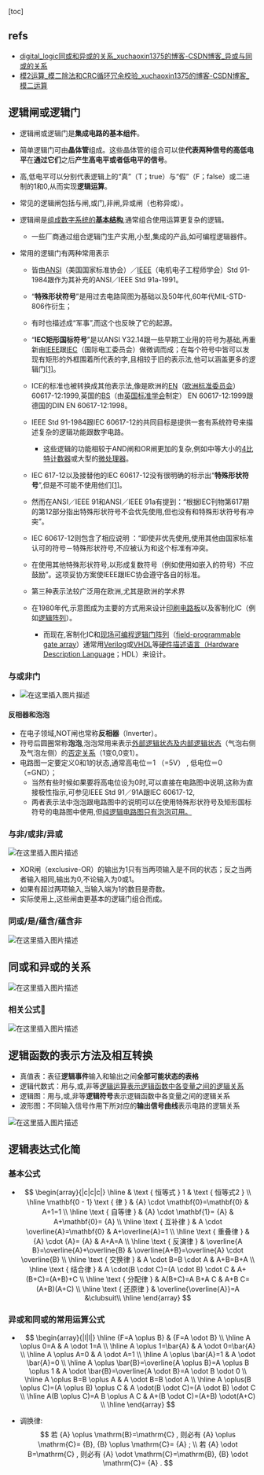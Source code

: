 [toc]



## refs

- [digital_logic同或和异或的关系_xuchaoxin1375的博客-CSDN博客_异或与同或的关系](https://blog.csdn.net/xuchaoxin1375/article/details/110400488?ops_request_misc=%7B%22request%5Fid%22%3A%22166934292516782425125409%22%2C%22scm%22%3A%2220140713.130102334.pc%5Fall.%22%7D&request_id=166934292516782425125409&biz_id=0&utm_medium=distribute.pc_search_result.none-task-blog-2~all~first_rank_ecpm_v1~rank_v31_ecpm-1-110400488-null-null.142^v66^control,201^v3^add_ask,213^v2^t3_control2&utm_term=异或&spm=1018.2226.3001.4187)
- [模2运算_模二除法和CRC循环冗余校验_xuchaoxin1375的博客-CSDN博客_模二运算](https://blog.csdn.net/xuchaoxin1375/article/details/120816332?ops_request_misc=%7B%22request%5Fid%22%3A%22166934292516782425125409%22%2C%22scm%22%3A%2220140713.130102334.pc%5Fall.%22%7D&request_id=166934292516782425125409&biz_id=0&utm_medium=distribute.pc_search_result.none-task-blog-2~all~first_rank_ecpm_v1~rank_v31_ecpm-2-120816332-null-null.142^v66^control,201^v3^add_ask,213^v2^t3_control2&utm_term=异或&spm=1018.2226.3001.4187)

##   逻辑闸或逻辑门

- 逻辑闸或逻辑门是**集成电路的基本组件**。
- 简单逻辑门可由**晶体管**组成。这些晶体管的组合可以使**代表两种信号的高低电平**在**通过它们**之后**产生高电平或者低电平的信号**。
- 高,低电平可以分别代表逻辑上的“真”（T；true）与“假”（F；false）或二进制的1和0,从而实现**逻辑运算**。
- 常见的逻辑闸包括与闸,或门,非闸,异或闸（也称异或）。

- 逻辑闸是<u>组成数字系统的**基本结构**</u>,通常组合使用运算更复杂的逻辑。

  - 一些厂商通过组合逻辑门生产实用,小型,集成的产品,如可编程逻辑器件。

- 常用的逻辑门有两种常用表示

  - 皆由[ANSI](https://zh.wikipedia.org/wiki/美國國家標準協會)（美国国家标准协会）／[IEEE](https://zh.wikipedia.org/wiki/Institute_of_Electrical_and_Electronics_Engineers)（电机电子工程师学会）Std 91-1984跟作为其补充的ANSI／IEEE Std 91a-1991。
  - “**特殊形状符号**”是用过去电路简图为基础以及50年代,60年代MIL-STD-806作衍生；
  - 有时也描述成“军事”,而这个也反映了它的起源。
  - “**IEC矩形国标符号**”是以ANSI Y32.14跟一些早期工业用的符号为基础,再重新由[IEEE](https://zh.wikipedia.org/wiki/Institute_of_Electrical_and_Electronics_Engineers)跟[IEC](https://zh.wikipedia.org/wiki/International_Electrotechnical_Commission)（国际电工委员会）做微调而成；在每个符号中皆可以发现有矩形的外框围着所代表的字,且相较于旧的表示法,他可以涵盖更多的逻辑门[[1\]](https://zh.wikipedia.org/zh-cn/邏輯閘#cite_note-sdyz001a-1)。
  - ICE的标准也被转换成其他表示法,像是欧洲的[EN](https://zh.wikipedia.org/wiki/歐洲標準委員會)（[欧洲标准委员会](https://zh.wikipedia.org/wiki/歐洲標準委員會)）60617-12:1999,英国的[BS](https://zh.wikipedia.org/w/index.php?title=英國標準學會&action=edit&redlink=1)（由[英国标准学会](https://zh.wikipedia.org/w/index.php?title=英國標準學會&action=edit&redlink=1)制定） EN 60617-12:1999跟德国的DIN EN 60617-12:1998。

  - IEEE Std 91-1984跟IEC 60617-12的共同目标是提供一套有系统符号来描述复杂的逻辑功能跟数字电路。
    - 这些逻辑的功能相较于AND闸和OR闸更加的复杂,例如中等大小的[4比特计数器](https://zh.wikipedia.org/w/index.php?title=4位元計數器&action=edit&redlink=1)或大型的[微处理器](https://zh.wikipedia.org/wiki/微處理器)。

  - IEC 617-12以及接替他的IEC 60617-12没有很明确的标示出“**特殊形状符号**”,但是不可能不使用他们[[1\]](https://zh.wikipedia.org/zh-cn/邏輯閘#cite_note-sdyz001a-1)。
  - 然而在ANSI／IEEE 91和ANSI／IEEE 91a有提到：“根据IEC刊物第617期的第12部分指出特殊形状符号不会优先使用,但也没有和特殊形状符号有冲突”。
  - IEC 60617-12则包含了相应说明 ：“即使非优先使用,使用其他由国家标准认可的符号－特殊形状符号,不应被认为和这个标准有冲突。
  - 在使用其他特殊形状符号,以形成复数符号（例如使用如嵌入的符号）不应鼓励”。这项妥协方案使IEEE跟IEC协会遵守各自的标准。

  - 第三种表示法较广泛用在欧洲,尤其是欧洲的学术界 

  - 在1980年代,示意图成为主要的方式用来设计[印刷电路板](https://zh.wikipedia.org/wiki/印刷電路板)以及客制化IC（例如[逻辑阵列](https://zh.wikipedia.org/w/index.php?title=Gate_array&action=edit&redlink=1)）。
    - 而现在,客制化IC和[现场可编程逻辑门阵列](https://zh.wikipedia.org/wiki/现场可编程逻辑门阵列)（[field-programmable gate array](https://zh.wikipedia.org/wiki/现场可编程逻辑门阵列)）通常用[Verilog](https://zh.wikipedia.org/wiki/Verilog)或[VHDL](https://zh.wikipedia.org/wiki/VHDL)等[硬件描述语言（](https://zh.wikipedia.org/wiki/硬件描述语言)[Hardware Description Language](https://zh.wikipedia.org/wiki/硬件描述语言)；HDL）来设计。

### 与或非门

- ![在这里插入图片描述](https://img-blog.csdnimg.cn/8a1e92f4de394691b46243b3c6a612e7.png)


#### 反相器和泡泡

- 在电子领域,NOT闸也常称**反相器**（Inverter）。
- 符号后圆圈常称**泡泡**,泡泡常用来表示<u>外部逻辑状态及内部逻辑状态</u>（气泡右侧及气泡左侧）的<u>否定关系</u>（1变0,0变1）。
- 电路图一定要定义0和1的状态,通常高电位＝1 （=5V） , 低电位＝0（=GND）；
  - 当然有些时候如果要将高电位设为0时,可以直接在电路图中说明,这称为直接极性指示,可参见IEEE Std 91／91A跟IEC 60617-12,
  - 两者表示法中泡泡跟电路图中的说明可以在使用特殊形状符号及矩形国标符号的电路图中使用,但<u>纯逻辑电路图只有泡泡可用。</u>

### 与非/或非/异或

![在这里插入图片描述](https://img-blog.csdnimg.cn/443fc801779c49fc9eb1004fb0e58aa4.png)

- XOR闸（exclusive-OR）的输出为1只有当两项输入是不同的状态；反之当两者输入相同,输出为0,不论输入为0或1。
- 如果有超过两项输入,当输入端为1的数目是奇数。
- 实际使用上,这些闸由更基本的逻辑门组合而成。

### 同或/是/蕴含/蕴含非

![在这里插入图片描述](https://img-blog.csdnimg.cn/71db53f2f56a49b09a74f599d0eea6c0.png)
## 同或和异或的关系
![在这里插入图片描述](https://img-blog.csdnimg.cn/20201130193844182.jpg?x-oss-process=image/watermark,type_ZmFuZ3poZW5naGVpdGk,shadow_10,text_aHR0cHM6Ly9ibG9nLmNzZG4ubmV0L3h1Y2hhb3hpbjEzNzU=,size_16,color_FFFFFF,t_70)

### 相关公式🎈

![在这里插入图片描述](https://img-blog.csdnimg.cn/922b163cab5b480992a37130f9dbd1b0.png)

## 逻辑函数的表示方法及相互转换 

- 真值表：表征**逻辑事件**输入和输出之间**全部可能状态的表格**  
- 逻辑代数式：用与,或,非等<u>逻辑运算表示逻辑函数中各变量之间的逻辑关系</u>
- 逻辑图：用与,或,非等**逻辑符号**表示逻辑函数中各变量之间的逻辑关系
- 波形图：不同输入信号作用下所对应的**输出信号曲线**表示电路的逻辑关系

![在这里插入图片描述](https://img-blog.csdnimg.cn/ff70a0848344497093f272b4ca99fce7.png)



## 逻辑表达式化简

### 基本公式

- $$
  \begin{array}{|c|c|c|}
  \hline & \text { 恒等式 } 1 & \text { 恒等式2 } \\
  \hline \mathbf{0 - 1} \text { 律 } &   {A} \cdot \mathbf{0}=\mathbf{0} & A+1=1 \\
  \hline \text { 自等律 } &   {A} \cdot \mathbf{1}=  {A} & A+\mathbf{0}=  {A} \\
  \hline \text { 互补律 } & A \cdot \overline{A}=\mathbf{0} & A+\overline{A}=1 \\
  \hline \text { 重叠律 } &   {A} \cdot   {A}=  {A} & A+A=A \\
  \hline \text { 反演律 } & \overline{A B}=\overline{A}+\overline{B} & \overline{A+B}=\overline{A} \cdot \overline{B} \\
  \hline \text { 交换律 } & A \cdot B=B \cdot A & A+B=B+A \\
  \hline \text { 结合律 } & A \cdot(B \cdot C)=(A \cdot B) \cdot C & A+(B+C)=(A+B)+C \\
  \hline \text { 分配律 } & A(B+C)=A B+A C & A+B C=(A+B)(A+C) \\
  \hline \text { 还原律 } & \overline{\overline{A}}=A &\clubsuit\\
  \hline
  \end{array}
  $$

### 异或和同或的常用运算公式

- $$
  \begin{array}{|l|l|}
  \hline   {F=A \oplus B} &   {F=A \odot B} \\
  \hline A \oplus 0=A & A \odot 1=A \\
  \hline A \oplus 1=\bar{A} & A \odot 0=\bar{A} \\
  \hline A \oplus A=0 & A \odot A=1 \\
  \hline A \oplus \bar{A}=1 & A \odot \bar{A}=0 \\
  \hline A \oplus \bar{B}=\overline{A \oplus B}=A \oplus B \oplus 1 & A \odot \bar{B}=\overline{A \odot B}=A \odot B \odot 0 \\
  \hline A \oplus B=B \oplus A & A \odot B=B \odot A \\
  \hline A \oplus(B \oplus C)=(A \oplus B) \oplus C & A \odot(B \odot C)=(A \odot B) \odot C \\
  \hline A(B \oplus C)=A B \oplus A C & A+(B \odot C)=(A+B) \odot(A+C) \\
  \hline
  \end{array}
  $$

- 调换律: 
  $$
  若   {A} \oplus \mathrm{B}=\mathrm{C} , 则必有   {A} \oplus \mathrm{C}= {B},  {B} \oplus \mathrm{C}= {A} ; 
  \\
  若   {A} \odot B=\mathrm{C} , 则必有   {A} \odot \mathrm{C}=\mathrm{B},  {B} \odot \mathrm{C}= {A} .
  $$
